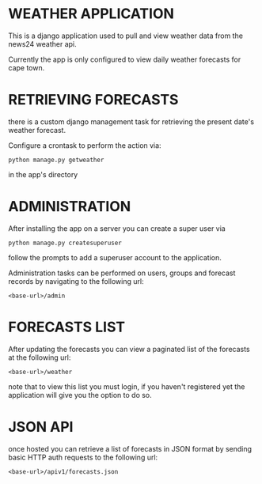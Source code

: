 # WEATHER APPLICATION

This is a django application used to pull and view weather data from the
news24 weather api.

Currently the app is only configured to view daily weather forecasts for
cape town.

# RETRIEVING FORECASTS

there is a custom django management task for retrieving the present
date's weather forecast.

Configure a crontask to perform the action via:

```
python manage.py getweather
```

in the app's directory

# ADMINISTRATION

After installing the app on a server you can create a super user via

```
python manage.py createsuperuser
```

follow the prompts to add a superuser account to the application.

Administration tasks can be performed on users, groups and forecast
records by navigating to the following url:

`<base-url>/admin`

# FORECASTS LIST

After updating the forecasts you can view a paginated list of the
forecasts at the following url:

`<base-url>/weather`

note that to view this list you must login, if you haven't registered
yet the application will give you the option to do so.

# JSON API

once hosted you can retrieve a list of forecasts in JSON format by
sending basic HTTP auth requests to the following url:

`<base-url>/apiv1/forecasts.json`
